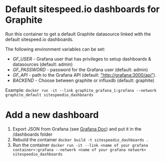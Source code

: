 
# Default sitespeed.io dashboards for Graphite

Run this container to get a default Graphite datasource linked with the default sitespeed.io dashboards.

The following environment variables can be set:

* *GF_USER* - Grafana user that has privileges to setup dashboards & datasources (default: admin)
* *GF_PASSWORD* - password for the Grafana user (default: admin)
* *GF_API*  - path to the Grafana API (default: ["http://grafana:3000/api"](http://grafana:3000/api)).
* *BACKEND* - Choose between graphite or influxdb (default: graphite) 

Example: `docker run -it --link graphite_grafana_1:grafana --network graphite_default sitespeedio_dashboards`

# Add a new dashboard

1. Export JSON from Grafana (see [Grafana Doc](http://docs.grafana.org/reference/export_import/)) and put it in the /dashboards folder
1. Rebuild the container `docker build -t sitespeedio_dashboards .`
1. Run the container `docker run -it --link <name of your grafana container>:grafana --network <name of your grafana network> sitespeedio_dashboards`
